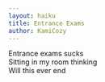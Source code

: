 ```yaml
---
layout: haiku
title: Entrance Exams
author: KamiCozy
---
```


Entrance exams sucks<br>
Sitting in my room thinking<br>
Will this ever end<br>